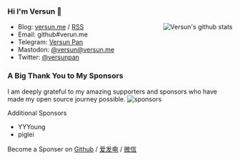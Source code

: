 ### Hi I'm Versun 👋

<img style="max-width: 450px" align="right" src="https://github-readme-stats.vercel.app/api?username=versun&show_icons=true&theme=onedark&hide_title=true&include_all_commits=true&count_private=true" alt="Versun's github stats"/>

- Blog: [versun.me](https://versun.me) / [RSS](https://versun.me/feed)
- Email: github#verun.me
- Telegram: [Versun Pan](https://t.me/versunpan)
- Mastodon: [@versun@versun.me](https://versun.me/@versun)
- Twitter: [@versunpan](https://x.com/VersunPan)

### A Big Thank You to My Sponsors
I am deeply grateful to my amazing supporters and sponsors who have made my open source journey possible.
![sponsors](https://supporters.versun.me/sponsors.svg)

Additional Sponsors
- YYYoung
- piglei

Become a Sponser on [Github](https://github.com/sponsors/versun) / [爱发电](https://afdian.com/@versun) / [微信](https://github.com/versun/sponsors/blob/b11431cb1302a4605f8e92447aaa061cbe704b68/wechat.jpg)
